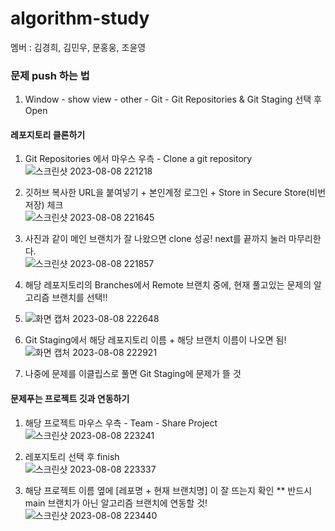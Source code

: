# algorithm-study

멤버 : 김경희, 김민우, 문홍웅, 조윤영

### 문제 push 하는 법
1. Window - show view - other - Git - Git Repositories & Git Staging 선택 후 Open

#### 레포지토리 클론하기
1. Git Repositories 에서 마우스 우측 - Clone a git repository
  ![스크린샷 2023-08-08 221218](https://github.com/yoonoi/algorithm-study/assets/94058311/bafcbb25-9884-4fbc-88a0-75243f7793d1)

2. 깃허브 복사한 URL을 붙여넣기 + 본인계정 로그인 + Store in Secure Store(비번저장) 체크    
![스크린샷 2023-08-08 221645](https://github.com/yoonoi/algorithm-study/assets/94058311/f00e4996-9e3e-4d8a-b6e7-6c919ef0131d)

3. 사진과 같이 메인 브랜치가 잘 나왔으면 clone 성공! next를 끝까지 눌러 마무리한다.  
![스크린샷 2023-08-08 221857](https://github.com/yoonoi/algorithm-study/assets/94058311/402fedba-07a8-4b08-8bc1-73bc636ab0e0)

4. 해당 레포지토리의 Branches에서 Remote 브랜치 중에, 현재 풀고있는 문제의 알고리즘 브랜치를 선택!!  

5. ![화면 캡처 2023-08-08 222648](https://github.com/yoonoi/algorithm-study/assets/94058311/830c18a2-b9ef-4e65-9017-2903e2660dba)

6. Git Staging에서 해당 레포지토리 이름 + 해당 브랜치 이름이 나오면 됨! 
![화면 캡처 2023-08-08 222921](https://github.com/yoonoi/algorithm-study/assets/94058311/bcfa4287-19cb-4ede-b1ea-d62a17c9fecc)

7. 나중에 문제를 이클립스로 풀면 Git Staging에 문제가 뜰 것

#### 문제푸는 프로젝트 깃과 연동하기
1. 해당 프로젝트 마우스 우측 - Team - Share Project
  ![스크린샷 2023-08-08 223241](https://github.com/yoonoi/algorithm-study/assets/94058311/f2421efe-23f3-4ed0-9dee-49eab4db8cfe)

2. 레포지토리 선택 후 finish  
   ![스크린샷 2023-08-08 223337](https://github.com/yoonoi/algorithm-study/assets/94058311/86b0c5a3-fd54-4dae-9138-ee6b0cf2bd7b)

3. 해당 프로젝트 이름 옆에 [레포명 + 현재 브랜치명] 이 잘 뜨는지 확인
    ** 반드시 main 브랜치가 아닌 알고리즘 브랜치에 연동할 것!
   ![스크린샷 2023-08-08 223440](https://github.com/yoonoi/algorithm-study/assets/94058311/6f89f103-1167-44c7-81e6-8c5b8ec0b374)

 
